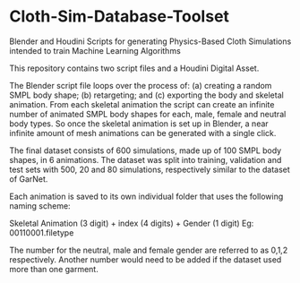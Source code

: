 # Cloth-Sim-Database-Toolset
Blender and Houdini Scripts for generating Physics-Based Cloth Simulations intended to train Machine Learning Algorithms

This repository contains two script files and a Houdini Digital Asset.

The Blender script file loops over the process of: (a) creating a random SMPL body shape; (b) retargeting; and (c) exporting the body and skeletal animation.  From each skeletal animation the script can create an infinite number of animated SMPL body shapes for each, male, female and neutral body types. So once the skeletal animation is set up in Blender, a near infinite amount of mesh animations can be generated with a single click.


The final dataset consists of 600 simulations, made up of 100 SMPL body shapes, in 6 animations. The dataset was split into training, validation and test sets with 500, 20 and 80 simulations, respectively similar to the dataset of GarNet.


Each animation is saved to its own individual folder that uses the following naming scheme:

Skeletal Animation (3 digit) + index (4 digits) + Gender (1 digit)
Eg: 00110001.filetype

The number for the neutral, male and female gender are referred to as 0,1,2 respectively. 
Another number would need to be added if the dataset used more than one garment.
